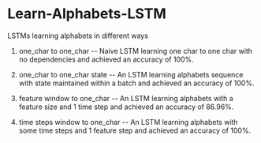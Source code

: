 # Learn-Alphabets-LSTM
LSTMs learning alphabets in different ways 

1. one_char to one_char --
Naive LSTM learning one char to one char with no dependencies and achieved an accuracy of 100%.

2. one_char to one_char state --
An LSTM learning alphabets sequence with state maintained within a batch and achieved an accuracy of 100%.

3. feature window to one_char --
An LSTM learning alphabets with a feature size and 1 time step and achieved an accuracy of 86.96%.

4. time steps window to one_char --
An LSTM learning alphabets with some time steps and 1 feature step and achieved an accuracy of 100%. 
